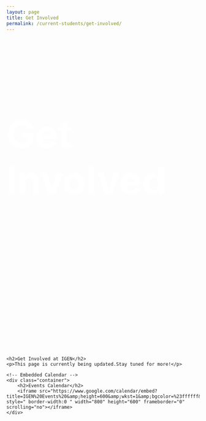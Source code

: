 ```yaml
---
layout: page
title: Get Involved	
permalink: /current-students/get-involved/
---
```


<div class="container-fluid lifepicture" style="height:800px">
	<div class="container">
		<br><br><br>
		<h2 style="color:white;font-size:100px">Get Involved</h2>
	</div>
</div>
<br>

<div class="container">

	<h2>Get Involved at IGEN</h2>
	<p>This page is currently being updated.Stay tuned for more!</p>	

	<!-- Embedded Calendar -->
	<div class="container">
		<h2>Events Calendar</h2>
		<iframe src="https://www.google.com/calendar/embed?title=IGEN%20Events%20&amp;height=600&amp;wkst=1&amp;bgcolor=%23ffffff&amp;src=integratedengineers.ca_hmiubabl0mrhfevg6iv324ear0%40group.calendar.google.com&amp;color=%23A32929&amp;ctz=America%2FVancouver" style=" border-width:0 " width="800" height="600" frameborder="0" scrolling="no"></iframe>
	</div>

		

</div>
